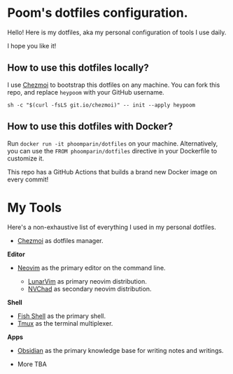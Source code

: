 # Poom's dotfiles configuration.

Hello! Here is my dotfiles, aka my personal configuration of tools I use daily.

I hope you like it!

## How to use this dotfiles locally?

I use [Chezmoi](https://www.chezmoi.io) to bootstrap this dotfiles on any machine.
You can fork this repo, and replace `heypoom` with your GitHub username.

`sh -c "$(curl -fsLS git.io/chezmoi)" -- init --apply heypoom`

## How to use this dotfiles with Docker?

Run `docker run -it phoomparin/dotfiles` on your machine.
Alternatively, you can use the `FROM phoomparin/dotfiles` directive in your Dockerfile to customize it.

This repo has a GitHub Actions that builds a brand new Docker image on every commit!

# My Tools

Here's a non-exhaustive list of everything I used in my personal dotfiles.

- [Chezmoi](https://www.chezmoi.io) as dotfiles manager.

**Editor**

- [Neovim](https://neovim.io) as the primary editor on the command line.

  - [LunarVim](https://www.lunarvim.org) as primary neovim distribution.
  - [NVChad](https://nvchad.github.io) as secondary neovim distribution.

**Shell**

- [Fish Shell](https://fishshell.com) as the primary shell.
- [Tmux](https://github.com/tmux/tmux) as the terminal multiplexer.

**Apps**

- [Obsidian](https://obsidian.md) as the primary knowledge base for writing notes and writings.

- More TBA
